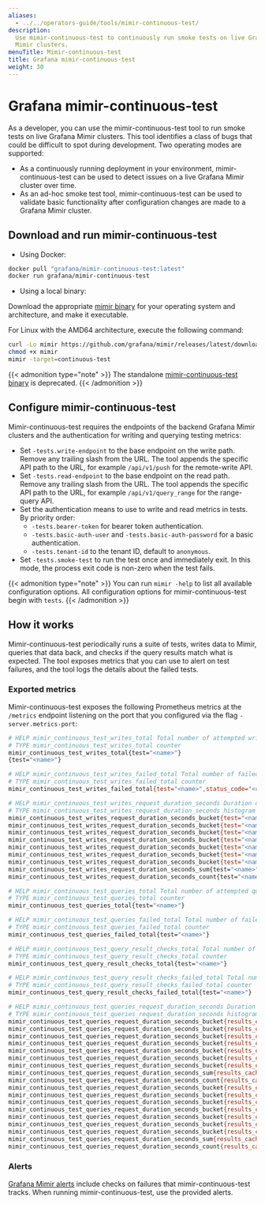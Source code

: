 ```yaml
---
aliases:
  - ../../operators-guide/tools/mimir-continuous-test/
description:
  Use mimir-continuous-test to continuously run smoke tests on live Grafana
  Mimir clusters.
menuTitle: Mimir-continuous-test
title: Grafana mimir-continuous-test
weight: 30
---
```


# Grafana mimir-continuous-test

As a developer, you can use the mimir-continuous-test tool to run smoke tests on live Grafana Mimir clusters.
This tool identifies a class of bugs that could be difficult to spot during development.
Two operating modes are supported:

- As a continuously running deployment in your environment, mimir-continuous-test can be used to detect issues on a live Grafana Mimir cluster over time.
- As an ad-hoc smoke test tool, mimir-continuous-test can be used to validate basic functionality after configuration changes are made to a Grafana Mimir cluster.

## Download and run mimir-continuous-test

- Using Docker:

```bash
docker pull "grafana/mimir-continuous-test:latest"
docker run grafana/mimir-continuous-test
```

- Using a local binary:

Download the appropriate [mimir binary](https://github.com/grafana/mimir/releases/latest) for your operating system and architecture, and make it executable.

For Linux with the AMD64 architecture, execute the following command:

```bash
curl -Lo mimir https://github.com/grafana/mimir/releases/latest/download/mimir-linux-amd64
chmod +x mimir
mimir -target=continuous-test
```

{{< admonition type="note" >}}
The standalone [mimir-continuous-test binary](https://github.com/grafana/mimir/releases/tag/mimir-2.12.0) is deprecated.
{{< /admonition >}}

## Configure mimir-continuous-test

Mimir-continuous-test requires the endpoints of the backend Grafana Mimir clusters and the authentication for writing and querying testing metrics:

- Set `-tests.write-endpoint` to the base endpoint on the write path. Remove any trailing slash from the URL. The tool appends the specific API path to the URL, for example `/api/v1/push` for the remote-write API.
- Set `-tests.read-endpoint` to the base endpoint on the read path. Remove any trailing slash from the URL. The tool appends the specific API path to the URL, for example `/api/v1/query_range` for the range-query API.
- Set the authentication means to use to write and read metrics in tests. By priority order:
  - `-tests.bearer-token` for bearer token authentication.
  - `-tests.basic-auth-user` and `-tests.basic-auth-password` for a basic authentication.
  - `-tests.tenant-id` to the tenant ID, default to `anonymous`.
- Set `-tests.smoke-test` to run the test once and immediately exit. In this mode, the process exit code is non-zero when the test fails.

{{< admonition type="note" >}}
You can run `mimir -help` to list all available configuration options. All configuration options for mimir-continuous-test begin with `tests`.
{{< /admonition >}}

## How it works

Mimir-continuous-test periodically runs a suite of tests, writes data to Mimir, queries that data back, and checks if the query results match what is expected.
The tool exposes metrics that you can use to alert on test failures, and the tool logs the details about the failed tests.

### Exported metrics

Mimir-continuous-test exposes the following Prometheus metrics at the `/metrics` endpoint listening on the port that you configured via the flag `-server.metrics-port`:

```bash
# HELP mimir_continuous_test_writes_total Total number of attempted write requests.
# TYPE mimir_continuous_test_writes_total counter
mimir_continuous_test_writes_total{test="<name>"}
{test="<name>"}

# HELP mimir_continuous_test_writes_failed_total Total number of failed write requests.
# TYPE mimir_continuous_test_writes_failed_total counter
mimir_continuous_test_writes_failed_total{test="<name>",status_code="<code>"}

# HELP mimir_continuous_test_writes_request_duration_seconds Duration of the requests
# TYPE mimir_continuous_test_writes_request_duration_seconds histogram
mimir_continuous_test_writes_request_duration_seconds_bucket{test="<name>",le="0.001"}
mimir_continuous_test_writes_request_duration_seconds_bucket{test="<name>",le="0.004"}
mimir_continuous_test_writes_request_duration_seconds_bucket{test="<name>",le="0.016"}
mimir_continuous_test_writes_request_duration_seconds_bucket{test="<name>",le="0.064"}
mimir_continuous_test_writes_request_duration_seconds_bucket{test="<name>",le="0.256"}
mimir_continuous_test_writes_request_duration_seconds_bucket{test="<name>",le="1.024"}
mimir_continuous_test_writes_request_duration_seconds_bucket{test="<name>",le="+Inf"}
mimir_continuous_test_writes_request_duration_seconds_sum{test="<name>"}
mimir_continuous_test_writes_request_duration_seconds_count{test="<name>"}

# HELP mimir_continuous_test_queries_total Total number of attempted query requests.
# TYPE mimir_continuous_test_queries_total counter
mimir_continuous_test_queries_total{test="<name>"}

# HELP mimir_continuous_test_queries_failed_total Total number of failed query requests.
# TYPE mimir_continuous_test_queries_failed_total counter
mimir_continuous_test_queries_failed_total{test="<name>"}

# HELP mimir_continuous_test_query_result_checks_total Total number of query results checked for correctness.
# TYPE mimir_continuous_test_query_result_checks_total counter
mimir_continuous_test_query_result_checks_total{test="<name>"}

# HELP mimir_continuous_test_query_result_checks_failed_total Total number of query results failed when checking for correctness.
# TYPE mimir_continuous_test_query_result_checks_failed_total counter
mimir_continuous_test_query_result_checks_failed_total{test="<name>"}

# HELP mimir_continuous_test_queries_request_duration_seconds Duration of the requests
# TYPE mimir_continuous_test_queries_request_duration_seconds histogram
mimir_continuous_test_queries_request_duration_seconds_bucket{results_cache="false",test="<name>",le="0.001"}
mimir_continuous_test_queries_request_duration_seconds_bucket{results_cache="false",test="<name>",le="0.004"}
mimir_continuous_test_queries_request_duration_seconds_bucket{results_cache="false",test="<name>",le="0.016"}
mimir_continuous_test_queries_request_duration_seconds_bucket{results_cache="false",test="<name>",le="0.064"}
mimir_continuous_test_queries_request_duration_seconds_bucket{results_cache="false",test="<name>",le="0.256"}
mimir_continuous_test_queries_request_duration_seconds_bucket{results_cache="false",test="<name>",le="1.024"}
mimir_continuous_test_queries_request_duration_seconds_bucket{results_cache="false",test="<name>",le="+Inf"}
mimir_continuous_test_queries_request_duration_seconds_sum{results_cache="false",test="<name>"}
mimir_continuous_test_queries_request_duration_seconds_count{results_cache="false",test="<name>"}
mimir_continuous_test_queries_request_duration_seconds_bucket{results_cache="true",test="<name>",le="0.001"}
mimir_continuous_test_queries_request_duration_seconds_bucket{results_cache="true",test="<name>",le="0.004"}
mimir_continuous_test_queries_request_duration_seconds_bucket{results_cache="true",test="<name>",le="0.016"}
mimir_continuous_test_queries_request_duration_seconds_bucket{results_cache="true",test="<name>",le="0.064"}
mimir_continuous_test_queries_request_duration_seconds_bucket{results_cache="true",test="<name>",le="0.256"}
mimir_continuous_test_queries_request_duration_seconds_bucket{results_cache="true",test="<name>",le="1.024"}
mimir_continuous_test_queries_request_duration_seconds_bucket{results_cache="true",test="<name>",le="+Inf"}
mimir_continuous_test_queries_request_duration_seconds_sum{results_cache="true",test="<name>"}
mimir_continuous_test_queries_request_duration_seconds_count{results_cache="true",test="<name>"}
```

### Alerts

[Grafana Mimir alerts](../../monitor-grafana-mimir/installing-dashboards-and-alerts/) include checks on failures that mimir-continuous-test tracks.
When running mimir-continuous-test, use the provided alerts.
